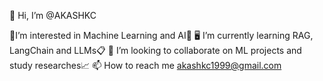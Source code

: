 👋 Hi, I’m @AKASHKC

💾I’m interested in Machine Learning and AI🚀 🖥️ I’m currently learning RAG, LangChain and LLMs📋 📡 I’m looking to collaborate on ML projects and study researches📈 📫 How to reach me akashkc1999@gmail.com
